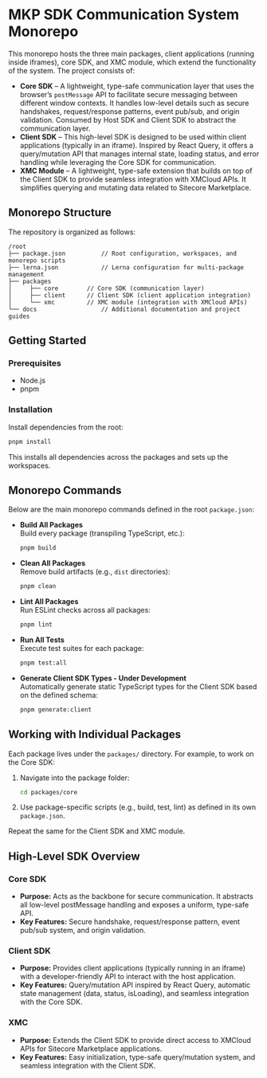# MKP SDK Communication System Monorepo

This monorepo hosts the three main packages, client applications (running inside iframes), core SDK, and XMC module, which extend the functionality of the system. The project consists of:

- **Core SDK** – A lightweight, type-safe communication layer that uses the browser’s `postMessage` API to facilitate secure messaging between different window contexts. It handles low-level details such as secure handshakes, request/response patterns, event pub/sub, and origin validation. Consumed by Host SDK and Client SDK to abstract the communication layer.
- **Client SDK** – This high-level SDK is designed to be used within client applications (typically in an iframe). Inspired by React Query, it offers a query/mutation API that manages internal state, loading status, and error handling while leveraging the Core SDK for communication.
- **XMC Module** – A lightweight, type-safe extension that builds on top of the Client SDK to provide seamless integration with XMCloud APIs. It simplifies querying and mutating data related to Sitecore Marketplace.

## Monorepo Structure

The repository is organized as follows:

```
/root
├── package.json          // Root configuration, workspaces, and monorepo scripts
├── lerna.json            // Lerna configuration for multi-package management
├── packages
│     ├── core        // Core SDK (communication layer)
│     ├── client      // Client SDK (client application integration)
│     └── xmc         // XMC module (integration with XMCloud APIs)
└── docs                  // Additional documentation and project guides
```

## Getting Started

### Prerequisites

- Node.js
- pnpm

### Installation

Install dependencies from the root:

```bash
pnpm install
```

This installs all dependencies across the packages and sets up the workspaces.

## Monorepo Commands

Below are the main monorepo commands defined in the root `package.json`:

- **Build All Packages**  
  Build every package (transpiling TypeScript, etc.):

  ```bash
  pnpm build
  ```

- **Clean All Packages**  
  Remove build artifacts (e.g., `dist` directories):

  ```bash
  pnpm clean
  ```

- **Lint All Packages**  
  Run ESLint checks across all packages:

  ```bash
  pnpm lint
  ```

- **Run All Tests**  
  Execute test suites for each package:

  ```bash
  pnpm test:all
  ```

- **Generate Client SDK Types - Under Development**  
  Automatically generate static TypeScript types for the Client SDK based on the defined schema:

  ```bash
  pnpm generate:client
  ```

## Working with Individual Packages

Each package lives under the `packages/` directory. For example, to work on the Core SDK:

1. Navigate into the package folder:
   ```bash
   cd packages/core
   ```
2. Use package-specific scripts (e.g., build, test, lint) as defined in its own `package.json`.

Repeat the same for the Client SDK and XMC module.

## High-Level SDK Overview

### Core SDK
- **Purpose:** Acts as the backbone for secure communication. It abstracts all low-level postMessage handling and exposes a uniform, type-safe API.
- **Key Features:** Secure handshake, request/response pattern, event pub/sub system, and origin validation.

### Client SDK
- **Purpose:** Provides client applications (typically running in an iframe) with a developer-friendly API to interact with the host application.
- **Key Features:** Query/mutation API inspired by React Query, automatic state management (data, status, isLoading), and seamless integration with the Core SDK.

### XMC
- **Purpose:** Extends the Client SDK to provide direct access to XMCloud APIs for Sitecore Marketplace applications.
- **Key Features:** Easy initialization, type-safe query/mutation system, and seamless integration with the Client SDK.
